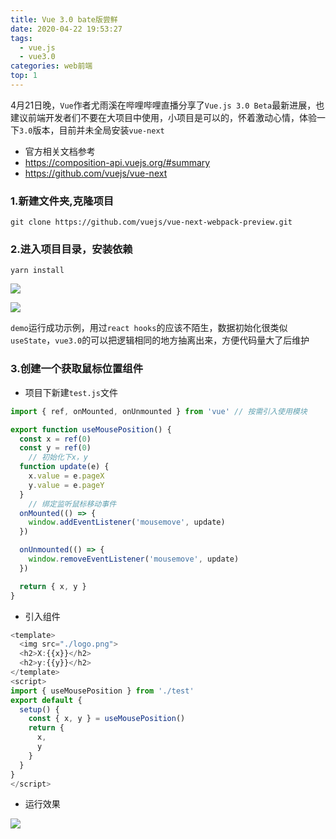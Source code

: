 ```yaml
---
title: Vue 3.0 bate版尝鲜
date: 2020-04-22 19:53:27
tags: 
  - vue.js
  - vue3.0
categories: web前端
top: 1
---
```





4月21日晚，`Vue`作者尤雨溪在哔哩哔哩直播分享了`Vue.js 3.0 Beta`最新进展，也建议前端开发者们不要在大项目中使用，小项目是可以的，怀着激动心情，体验一下`3.0`版本，目前并未全局安装`vue-next`

- 官方相关文档参考
- https://composition-api.vuejs.org/#summary
- https://github.com/vuejs/vue-next

### 1.新建文件夹,克隆项目

```shell
git clone https://github.com/vuejs/vue-next-webpack-preview.git
```

### 2.进入项目目录，安装依赖

```shell
yarn install
```

![](https://cdn.jsdelivr.net/gh/unclemin/images/Img/微信截图_20200423104225.png)

![](https://cdn.jsdelivr.net/gh/unclemin/images/Img/code.png)

`demo`运行成功示例，用过`react hooks`的应该不陌生，数据初始化很类似`useState`，`vue3.0`的可以把逻辑相同的地方抽离出来，方便代码量大了后维护



### 3.创建一个获取鼠标位置组件

-  项目下新建`test.js`文件

```js
import { ref, onMounted, onUnmounted } from 'vue' // 按需引入使用模块

export function useMousePosition() {
  const x = ref(0)
  const y = ref(0)
	// 初始化下x，y
  function update(e) {
    x.value = e.pageX
    y.value = e.pageY
  }
	// 绑定监听鼠标移动事件
  onMounted(() => {
    window.addEventListener('mousemove', update) 
  })

  onUnmounted(() => {
    window.removeEventListener('mousemove', update)
  })

  return { x, y }
}
```

- 引入组件

```js
<template>
  <img src="./logo.png">
  <h2>X:{{x}}</h2>
  <h2>y:{{y}}</h2>
</template>
<script>
import { useMousePosition } from './test'
export default {
  setup() {
    const { x, y } = useMousePosition()
    return {
      x,
      y
    }
  }
}
</script>
```

- 运行效果

![](https://cdn.jsdelivr.net/gh/unclemin/images/Img/微信截图_20200423110049.png)